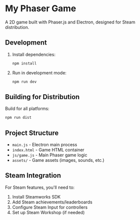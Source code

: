 # My Phaser Game

A 2D game built with Phaser.js and Electron, designed for Steam distribution.

## Development

1. Install dependencies:
   ```bash
   npm install
   ```

2. Run in development mode:
   ```bash
   npm run dev
   ```

## Building for Distribution

Build for all platforms:
```bash
npm run dist
```

## Project Structure

- `main.js` - Electron main process
- `index.html` - Game HTML container
- `js/game.js` - Main Phaser game logic
- `assets/` - Game assets (images, sounds, etc.)

## Steam Integration

For Steam features, you'll need to:
1. Install Steamworks SDK
2. Add Steam achievements/leaderboards
3. Configure Steam Input for controllers
4. Set up Steam Workshop (if needed)